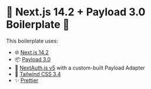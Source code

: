 # 🚀 Next.js 14.2 + Payload 3.0 Boilerplate 🎉

This boilerplate uses:

- 🌐 [Next.js 14.2](https://github.com/vercel/next.js)
- 📦 [Payload 3.0](https://github.com/payloadcms/payload)
- 🔐 [NextAuth.js v5](https://github.com/nextauthjs/next-auth) with a custom-built Payload Adapter
- 🎨 [Tailwind CSS 3.4](https://github.com/tailwindlabs/tailwindcss)
- ✨ [Prettier](https://github.com/prettier/prettier)
